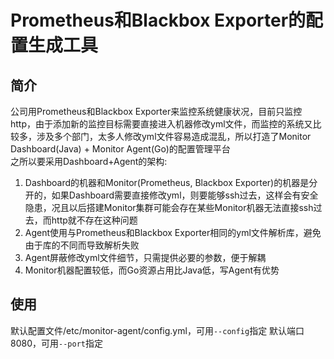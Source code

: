 # Prometheus和Blackbox Exporter的配置生成工具  
## 简介  
公司用Prometheus和Blackbox Exporter来监控系统健康状况，目前只监控http，由于添加新的监控目标需要直接进入机器修改yml文件，而监控的系统又比较多，涉及多个部门，太多人修改yml文件容易造成混乱，所以打造了Monitor Dashboard(Java) + Monitor Agent(Go)的配置管理平台  
之所以要采用Dashboard+Agent的架构:  
1. Dashboard的机器和Monitor(Prometheus, Blackbox Exporter)的机器是分开的，如果Dashboard需要直接修改yml，则要能够ssh过去，这样会有安全隐患，况且以后搭建Monitor集群可能会存在某些Monitor机器无法直接ssh过去，而http就不存在这种问题  
2. Agent使用与Prometheus和Blackbox Exporter相同的yml文件解析库，避免由于库的不同而导致解析失败  
3. Agent屏蔽修改yml文件细节，只需提供必要的参数，便于解耦  
4. Monitor机器配置较低，而Go资源占用比Java低，写Agent有优势  
## 使用
默认配置文件/etc/monitor-agent/config.yml，可用`--config`指定
默认端口8080，可用`--port`指定

